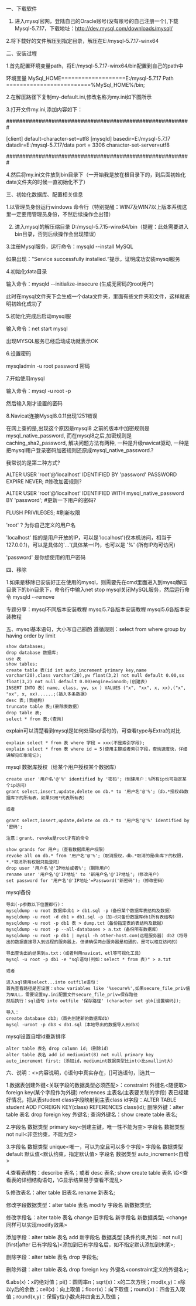 一、下载软件

1. 进入mysql官网，登陆自己的Oracle账号(没有账号的自己注册一个),下载Mysql-5.7.17，下载地址：http://dev.mysql.com/downloads/mysql/

2.将下载好的文件解压到指定目录，解压在E:/mysql-5.7.17-winx64

二、安装过程  

1.首先配置环境变量path，将E:/mysql-5.7.17-winx64/bin配置到自己的path中

环境变量
MySql_HOME===================E:/mysql-5.7.17
Path =========================%MySql_HOME%/bin;

2.在解压路径下复制my-default.ini,修改名称为my.ini如下图所示

3.打开文件my.ini,添加内容如下：

#########################################################

[client]
default-character-set=utf8
[mysqld]
basedir=E:/mysql-5.7.17
datadir=E:/mysql-5.7.17/data
port = 3306
character-set-server=utf8

#########################################################

4.然后将my.ini文件放到bin目录下（一开始我是放在根目录下的，到后面初始化data文件夹的时候一直初始化不了）

三、初始化数据库、配置相关信息

1.以管理员身份运行windows 命令行（特别提醒：WIN7及WIN7以上版本系统这里一定要用管理员身份，不然后续操作会出错）

2. 进入mysql的解压缩目录 D:/mysql-5.7.15-winx64/bin（提醒：此处需要进入bin目录，否则后续操作会出现错误）

3.注册Mysql服务，运行命令：mysqld --install MySQL

如果出现："Service successfully installed.“提示，证明成功安装mysql服务

4.初始化data目录

输入命令：mysqld --initialize-insecure (生成无密码的root用户)

此时在mysql文件夹下会生成一个data文件夹，里面有些文件夹和文件，这样就表明初始化成功了

5.初始化完成后启动mysql服

输入命令：net start mysql

出现MYSQL服务已经启动成功就表示OK

6.设置密码

mysqladmin -u root password 密码

7.开始使用mysql

输入命令：mysql -u root -p

然后输入刚才设置的密码

8.Navicat连接Mysql8.0.11出现1251错误

在网上查的是,出现这个原因是mysql8 之前的版本中加密规则是mysql_native_password,
而在mysql8之后,加密规则是caching_sha2_password, 解决问题方法有两种,
一种是升级navicat驱动,
一种是把mysql用户登录密码加密规则还原成mysql_native_password.?

我常说的是第二种方式?

ALTER USER 'root'@'localhost' IDENTIFIED BY 'password' PASSWORD EXPIRE NEVER; #修改加密规则?

ALTER USER 'root'@'localhost' IDENTIFIED WITH mysql_native_password BY 'password'; #更新一下用户的密码?

FLUSH PRIVILEGES; #刷新权限

'root' ? 为你自己定义的用户名

'localhost' 指的是用户开放的IP，可以是'localhost'(仅本机访问，相当于127.0.0.1)，可以是具体的'*.*.*.*'(具体某一IP)，也可以是 '%' (所有IP均可访问)

'password' 是你想使用的用户密码

四、移除

1.如果是移除已安装好正在使用的mysql，则需要先在cmd里面进入到mysql解压目录下的bin目录下，命令行中输入net stop mysql关闭MySQL服务，然后运行命令 mysqld --remove

专题分享：mysql不同版本安装教程 mysql5.7各版本安装教程 mysql5.6各版本安装教程

五、mysql基本语句，大小写自己斟酌
遵循规则：select  from  where  group by  having  order by  limit
```
show databases;
drop database 数据库;
use 表
show tables;
create table 表(id int auto_increment primary key,name varchar(20),class varchar(20),yw float(3,2) not null default 0.00,sx float(3,2) not null default 0.00)engine=innodb;(创建表)
INSERT INTO 表( name, class, yw, sx ) VALUES ("x", "xx", x, xx),("x", "xx", x, xx)......;(插入多条数据)
desc 表;(表结构)
truncate table 表;(删除表数据)
drop table 表;
select * from 表;(查询)
```
explain可以清楚看到mysql是如何处理sql语句的，可查看type与Extra的对比
```
explain select * from 表 where 字段 = xxx(不是索引字段);
explain select * from 表 where id = 5(使用主键或者索引字段，查询速度快，详细讲解见印象笔记);
```
mysql 数据库授权（给某个用户授权某个数据库）
```
create user '用户名'@'%' identified by '密码';（创建用户：%所有ip也可指定某个ip访问）
grant select,insert,update,delete on db.* to '用户名'@'%';（db.*授权db数据库下的所有表，如果只用*代表所有表）

或者

grant select,insert,update,delete on db.* to '用户名'@'%' identified by '密码';

注意：grant、revoke是root才有的命令

show grands for 用户;（查看数据库用户权限）
revoke all on db.* from '用户名'@'%';（取消授权，db.*取消的是db库下的权限，*.*取消所有权限只能登陆）
drop user '用户名'@'IP地址或者%';（删除用户）
rename user '用户名'@'IP地址' to '新用户名'@'IP地址';（修改用户）
set password for '用户名'@'IP地址'=Password('新密码');（修改密码）
```
mysql备份
```
导出(-p参数以下位置都行)：
mysqldump -u root 数据库db1 > db1.sql -p（备份某个数据库表结构及数据）
mysqldump -u root -d db1 > db1.sql -p（加-d只备份数据库db1所有表结构）
mysqldump -u root -p db1 表 > dump.txt（备份指定表的表结构及数据）
mysqldump -u root -p --all-databases > a.txt（备份所有数据库）
mysqldump -u root -p db1 | mysql -h other-host.com(远程服务器) db2（将导出的数据直接导入到远程的服务器上，但请确保两台服务器是相通的，是可以相互访问的）

导出查询出的结果到a.txt：（或者利用navicat、etl等可视化工具）
mysql -u root -p db1 -e "sql语句(列如：select * from 表)" > a.txt

或者

进入sql使用select...into outfile语句：
首先查看路径是否设置：show variables like '%secure%',如果secure_file_priv值为NULL，需要设置my.ini配置文件secure_file_priv=保存路径
然后执行：sql语句 into outfile '保存路径' (character set gbk[设置编码]);

导入：
create database db3;（首先创建新的数据库db）
mysql -uroot -p db3 < db1.sql（本地导出的数据导入到db3）
```
mysql设置自增id重新排序
```
alter table 表名 drop column id;（删除id）
alter table 表名 add id mediumint(8) not null primary key auto_increment first;（添加id，mediumint数据类型比int小比smallint大）
```
六、说明：<>内容说明，()语句中真实存在，[]可选语句，|选其一

1.数据表创建外键<关联字段的数据类型必须匹配>：constraint 外键名<随便取> foreign key(某个字段作为外键) references  主表名(主表要关联的字段)
 表已经建好情况，把从表student class字段映射到主表class id字段：ALTER TABLE student ADD FOREIGN KEY(class) REFERENCES class(id);
 删除外键：alter table 表名 drop foreign key 外键名;
 查询外键名：show create table 表名;

2.字段名 数据类型 primary key<创建主键，唯一性不能为空>
   字段名 数据类型 not null<非空约束，不能为空>

3.字段名 数据类型 unique<唯一，可以为空且可以多个字段>
   字段名 数据类型 default 默认值<默认约束，指定默认值>
   字段名 数据类型 auto_increment<自增>

4.查看表结构：describe 表名；或者 desc 表名;
   show create table 表名 \G<查看表的详细结构语句，\G显示结果易于查看不混乱>

5.修改表名：alter table 旧表名 rename 新表名; 

   修改字段数据类型：alter table 表名 modify 字段名 新数据类型; 
   
   修改字段名：alter table 表名 change 旧字段名 新字段名 新数据类型; <change同样可以实现modify效果>
   
   添加字段：alter table 表名 add 新字段名 数据类型 [条件约束,列如：not null] [first|after 已有字段名]<添加到已有字段名后，如不指定默认添加到末尾>;
   
   删除字段：alter table 表名 drop 字段名;
   
   删除外键：alter table 表名 drop foreign key 外键名<constraint定义的外键名>;

6.abs(x)：x的绝对值；pi()：圆周率π；sqrt(x)：x的二次方根；mod(x,y)：x除以y后的余数；ceil(x)：向上取值；floor(x)：向下取值；round(x)：四舍五入取值；round(x,y)：保留y位小数点并四舍五入取值；
